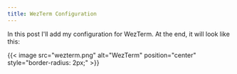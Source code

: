 ```yaml
---
title: WezTerm Configuration
---
```


In this post I'll add my configuration for WezTerm. At the end, it will look like this:

{{< image src="wezterm.png" alt="WezTerm" position="center" style="border-radius: 2px;" >}}
